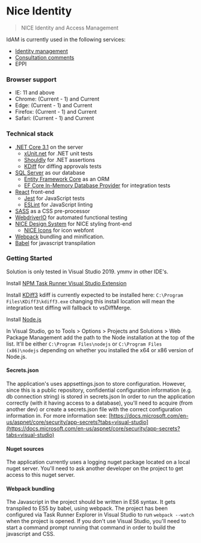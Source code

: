 # Nice Identity

 > NICE Identity and Access Management
 
 IdAM is currently used in the following services:
 
 * [Identity management](https://github.com/nice-digital/identity-management)
 * [Consultation comments](https://github.com/nice-digital/consultations)
 * EPPI
  
 
### Browser support

- IE: 11 and above
- Chrome: (Current - 1) and Current
- Edge: (Current - 1) and Current
- Firefox: (Current - 1) and Current
- Safari: (Current - 1) and Current

### Technical stack
- [.NET Core 3.1](https://github.com/dotnet/core) on the server
    - [xUnit.net](https://xunit.github.io/) for .NET unit tests
    - [Shouldly](https://github.com/shouldly/shouldly) for .NET assertions
    - [KDiff](http://kdiff3.sourceforge.net/) for diffing approvals tests
- [SQL Server](https://www.microsoft.com/en-gb/sql-server/sql-server-2017) as our database
    - [Entity Framework Core](https://github.com/aspnet/EntityFrameworkCore) as an ORM
    - [EF Core In-Memory Database Provider](https://docs.microsoft.com/en-us/ef/core/providers/in-memory/) for integration tests
- [React](https://reactjs.org/) front-end
    - [Jest](https://facebook.github.io/jest/) for JavaScript tests
    - [ESLint](https://eslint.org/) for JavaScript linting
- [SASS](https://sass-lang.com/) as a CSS pre-processor
- [WebdriverIO](http://webdriver.io/) for automated functional testing
- [NICE Design System](https://github.com/nice-digital/nice-design-system/) for NICE styling front-end
    - [NICE Icons](https://github.com/nice-digital/nice-icons) for icon webfont
- [Webpack](https://webpack.js.org/) bundling and minification.
- [Babel](https://babeljs.io/) for javascript transpilation

### Getting Started

Solution is only tested in Visual Studio 2019. ymmv in other IDE's.

Install [NPM Task Runner Visual Studio Extension](https://marketplace.visualstudio.com/items?itemName=MadsKristensen.NPMTaskRunner) 

Install [KDiff3](http://kdiff3.sourceforge.net/) kdiff is currently expected to be installed here: `C:\Program Files\KDiff3\kdiff3.exe` changing this install location will mean the integration test diffing will fallback to vsDiffMerge.

Install [Node.js](https://nodejs.org/en/download/)

In Visual Studio, go to Tools > Options > Projects and Solutions > Web Package Management 
add the path to the Node installation at the top of the list. It'll be either `C:\Program Files\nodejs` or `C:\Program Files (x86)\nodejs` depending on whether you installed the x64 or x86 version of Node.js.

#### Secrets.json

The application's uses appsettings.json to store configuration. However, since this is a public repository, confidential configuration information (e.g. db connection string) is stored in secrets.json
In order to run the application correctly (with it having access to a database), you'll need to acquire (from another dev) or create a secrets.json file with the correct configuration information in. For more  information see: [https://docs.microsoft.com/en-us/aspnet/core/security/app-secrets?tabs=visual-studio](https://docs.microsoft.com/en-us/aspnet/core/security/app-secrets?tabs=visual-studio)

#### Nuget sources

The application currently uses a logging nuget package located on a local nuget server. You'll need to ask another developer on the project to get access to this nuget server. 

#### Webpack bundling

The Javascript in the project should be written in ES6 syntax. It gets transpiled to ES5 by babel, using webpack.
The project has been configured via Task Runner Explorer in Visual Studio to run `webpack --watch` when the project is opened. If you don't use Visual Studio, you'll need to start a command prompt running that command in order to build the javascript and CSS.




